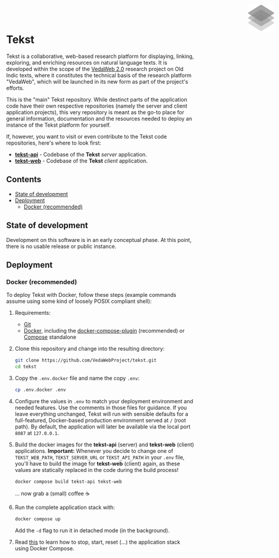 <img width="72" height="72" align="right" style="position: absolute;  top: 0; right: 0; padding: 12px;" src="resources/logo.png" alt="Tekst logo"/>

# Tekst <!-- omit in toc -->

Tekst is a collaborative, web-based research platform for displaying, linking, exploring, and enriching resources on natural language texts. It is developed within the scope of the [VedaWeb 2.0](https://vedaweb.uni-koeln.de/) research project on Old Indic texts, where it constitutes the technical basis of the research platform "VedaWeb", which will be launched in its new form as part of the project's efforts.

This is the "main" Tekst repository. While destinct parts of the application code have their own respective repositories (namely the server and client application projects), this very repository is meant as the go-to place for general information, documentation and the resources needed to deploy an instance of the Tekst platform for yourself.

If, however, you want to visit or even contribute to the Tekst code repositories, here's where to look first:

- [**tekst-api**](https://github.com/VedaWebProject/tekst-api) - Codebase of the **Tekst** *server* application.
- [**tekst-web**](https://github.com/VedaWebProject/tekst-web) - Codebase of the **Tekst** *client* application.


## Contents  <!-- omit in toc -->

- [State of development](#state-of-development)
- [Deployment](#deployment)
  - [Docker (recommended)](#docker-recommended)


## State of development

Development on this software is in an early conceptual phase. At this point, there is no usable release or public instance.


## Deployment

### Docker (recommended)
To deploy Tekst with Docker, follow these steps (example commands assume using some kind of loosely POSIX compliant shell):

1. Requirements:
   - [Git](https://git-scm.com/)
   - [Docker](https://docs.docker.com/engine/install), including the [docker-compose-plugin](https://docs.docker.com/compose/install/linux/) (recommended) or [Compose](https://docs.docker.com/compose/install/other/) standalone

2. Clone this repository and change into the resulting directory:

    ```sh
    git clone https://github.com/VedaWebProject/tekst.git
    cd tekst
    ```

3. Copy the `.env.docker` file and name the copy `.env`:

    ```sh
    cp .env.docker .env
    ```

4. Configure the values in `.env` to match your deployment environment and needed features. Use the comments in those files for guidance. If you leave everything unchanged, Tekst will run with sensible defaults for a full-featured, Docker-based production environment served at `/` (root path). By default, the application will later be available via the local port `8087` at `127.0.0.1`.

5. Build the docker images for the **tekst-api** (server) and **tekst-web** (client) applications. **Important:** Whenever you decide to change one of `TEKST_WEB_PATH`, `TEKST_SERVER_URL` or `TEKST_API_PATH` in your `.env` file, you'll have to build the image for **tekst-web** (client) again, as these values are statically replaced in the code during the build process!

    ```sh
    docker compose build tekst-api tekst-web
    ```

    ... now grab a (small) coffee ☕

6. Run the complete application stack with:

    ```sh
    docker compose up
    ```

    Add the `-d` flag to run it in detached mode (in the background).

7. Read [this](https://docs.docker.com/engine/reference/commandline/compose/) to learn how to stop, start, reset (...) the application stack using Docker Compose.
